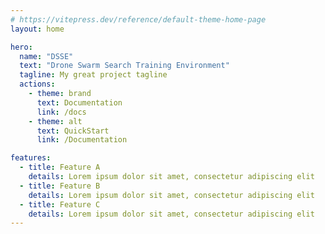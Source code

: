 ```yaml
---
# https://vitepress.dev/reference/default-theme-home-page
layout: home

hero:
  name: "DSSE"
  text: "Drone Swarm Search Training Environment"
  tagline: My great project tagline
  actions:
    - theme: brand
      text: Documentation
      link: /docs
    - theme: alt
      text: QuickStart
      link: /Documentation

features:
  - title: Feature A
    details: Lorem ipsum dolor sit amet, consectetur adipiscing elit
  - title: Feature B
    details: Lorem ipsum dolor sit amet, consectetur adipiscing elit
  - title: Feature C
    details: Lorem ipsum dolor sit amet, consectetur adipiscing elit
---
```


